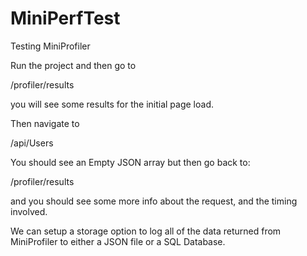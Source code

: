 # MiniPerfTest
Testing MiniProfiler


Run the project and then go to

/profiler/results

you will see some results for the initial page load.

Then navigate to

/api/Users

You should see an Empty JSON array but then go back to:

/profiler/results

and you should see some more info about the request, and the timing involved.

We can setup a storage option to log all of the data returned from MiniProfiler to either a JSON file or a SQL Database.

